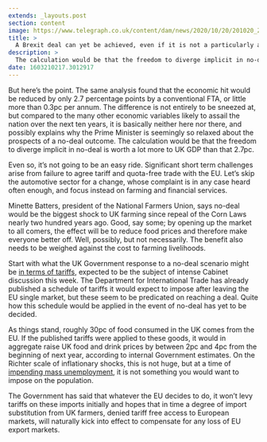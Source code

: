 ```yaml
--- 
extends: _layouts.post 
section: content 
image: https://www.telegraph.co.uk/content/dam/news/2020/10/20/201020_ZD_NO_DEAL_NEWSLETTER_trans_NvBQzQNjv4BqBZbcvutI8UqFscWeOLocK8ZqUGxGI-SpjAtF4fl6ZDo.jpg?impolicy=logo-overlay 
title: > 
  A Brexit deal can yet be achieved, even if it is not a particularly ambitious one 
description: > 
  The calculation would be that the freedom to diverge implicit in no-deal is worth a lot more to UK GDP than that 2.7pc.Significant short term challenges arise from failure to agree tariff and quota-free trade with the EU.Minette Batters, president of the National Farmers Union, says no-deal would be the biggest shock to UK farming since repeal of the Corn Laws nearly two hundred years ago.As things stand, roughly 30pc of food consumed in the UK comes from the EU.If the published tariffs were applied to these goods, it would in aggregate raise UK food and drink prices by between 2pc and 4pc from the beginning of next year, according to internal Government estimates. 
date: 1603210217.3012917 
--- 
```

<div><p>But here&#8217;s the point. The same analysis found that the economic hit would be reduced by only 2.7 percentage points by a conventional FTA, or little more than 0.3pc per annum. The difference is not entirely to be sneezed at, but compared to the many other economic variables likely to assail the nation over the next ten years, it is basically neither here nor there, and possibly explains why the Prime Minister is seemingly so relaxed about the prospects of a no-deal outcome. The calculation would be that the freedom to diverge implicit in no-deal is worth a lot more to UK GDP than that 2.7pc.</p>
<p>Even so, it&#8217;s not going to be an easy ride. Significant short term challenges arise from failure to agree tariff and quota-free trade with the EU. Let&#8217;s skip the automotive sector for a change, whose complaint is in any case heard often enough, and focus instead on farming and financial services.</p>
<p>Minette Batters, president of the National Farmers Union, says no-deal would be the biggest shock to UK farming since repeal of the Corn Laws nearly two hundred years ago. Good, say some; by opening up the market to all comers, the effect will be to reduce food prices and therefore make everyone better off. Well, possibly, but not necessarily. The benefit also needs to be weighed against the cost to farming livelihoods.</p>
<p>Start with what the UK Government response to a no-deal scenario might be <a href="https://www.telegraph.co.uk/business/2019/10/08/no-deal-tariffs-shake-up-ministers-gear-do-die-brexit/">in terms of tariffs</a>, expected to be the subject of intense Cabinet discussion this week. The Department for International Trade has already published a schedule of tariffs it would expect to impose after leaving the EU single market, but these seem to be predicated on reaching a deal. Quite how this schedule would be applied in the event of no-deal has yet to be decided.</p>
<p>As things stand, roughly 30pc of food consumed in the UK comes from the EU. If the published tariffs were applied to these goods, it would in aggregate raise UK food and drink prices by between 2pc and 4pc from the beginning of next year, according to internal Government estimates. On the Richter scale of inflationary shocks, this is not huge, but at a time of <a href="https://www.telegraph.co.uk/business/2020/10/13/unemployment-rising-phoney-war-almost/">impending mass unemployment</a>, it is not something you would want to impose on the population.</p>
<p>The Government has said that whatever the EU decides to do, it won&#8217;t levy tariffs on these imports initially and hopes that in time a degree of import substitution from UK farmers, denied tariff free access to European markets, will naturally kick into effect to compensate for any loss of EU export markets.</p>
</div>